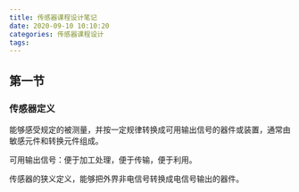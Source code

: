 ```yaml
---
title: 传感器课程设计笔记
date: 2020-09-10 10:10:20
categories: 传感器课程设计
tags:
---
```


## 第一节

### 传感器定义

能够感受规定的被测量，并按一定规律转换成可用输出信号的器件或装置，通常由敏感元件和转换元件组成。

可用输出信号：便于加工处理，便于传输，便于利用。

传感器的狭义定义，能够把外界非电信号转换成电信号输出的器件。

